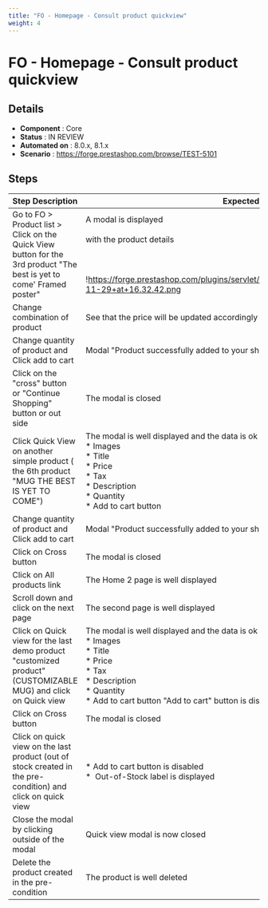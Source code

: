 ```yaml
---
title: "FO - Homepage - Consult product quickview"
weight: 4
---
```


# FO - Homepage - Consult product quickview
## Details
* **Component** : Core
* **Status** : IN REVIEW
* **Automated on** : 8.0.x, 8.1.x
* **Scenario** : https://forge.prestashop.com/browse/TEST-5101

## Steps
| Step Description | Expected result |
| ----- | ----- |
| Go to FO > Product list > Click on the Quick View button for the 3rd product "The best is yet to come' Framed poster" | A modal is displayed<br><br>with the product details<br><br> <br><br>!https://forge.prestashop.com/plugins/servlet/raven/attachment/637/Screenshot+2021-11-29+at+16.32.42.png|width=625,height=309! |
| Change combination of product | See that the price will be updated accordingly |
| Change quantity of product and Click add to cart | Modal "Product successfully added to your shopping cart" is displayed |
| Click on the "cross" button  or "Continue Shopping" button or out side | The modal is closed |
| Click Quick View on another simple product ( the 6th product "MUG THE BEST IS YET TO COME") | The modal is well displayed and the data is ok <br> * Images<br> * Title<br> * Price<br> * Tax<br> * Description<br> * Quantity<br> * Add to cart button |
| Change quantity of product and Click add to cart | Modal "Product successfully added to your shopping cart" is displayed |
| Click on Cross button | The modal is closed |
| Click on All products link | The Home 2 page is well displayed |
| Scroll down and click on the next page | The second page is well displayed |
| Click on Quick view for the last demo product "customized product" (CUSTOMIZABLE MUG) and click on Quick view | The modal is well displayed and the data is ok <br> * Images<br> * Title<br> * Price<br> * Tax<br> * Description<br> * Quantity<br> * Add to cart button "Add to cart" button is disabled |
| Click on Cross button | The modal is closed |
| Click on quick view on the last product (out of stock created in the pre-condition) and click on quick view | * Add to cart button is disabled<br> *  Out-of-Stock label is displayed |
| Close the modal by clicking outside of the modal | Quick view modal is now closed |
| Delete the product created in the pre-condition | The product is well deleted |
